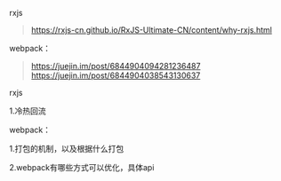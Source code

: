 rxjs

>https://rxjs-cn.github.io/RxJS-Ultimate-CN/content/why-rxjs.html

webpack：

>https://juejin.im/post/6844904094281236487
>https://juejin.im/post/6844904038543130637

rxjs

1.冷热回流

webpack：

1.打包的机制，以及根据什么打包

2.webpack有哪些方式可以优化，具体api
